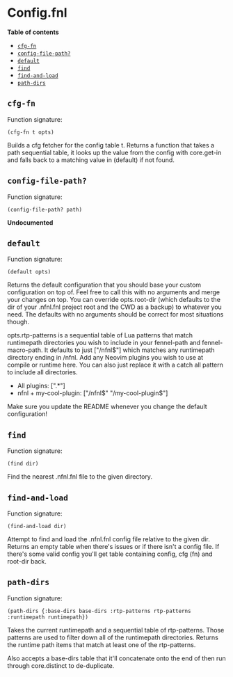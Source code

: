 # Config.fnl

**Table of contents**

- [`cfg-fn`](#cfg-fn)
- [`config-file-path?`](#config-file-path)
- [`default`](#default)
- [`find`](#find)
- [`find-and-load`](#find-and-load)
- [`path-dirs`](#path-dirs)

## `cfg-fn`
Function signature:

```
(cfg-fn t opts)
```

Builds a cfg fetcher for the config table t. Returns a function that takes a
  path sequential table, it looks up the value from the config with core.get-in
  and falls back to a matching value in (default) if not found.

## `config-file-path?`
Function signature:

```
(config-file-path? path)
```

**Undocumented**

## `default`
Function signature:

```
(default opts)
```

Returns the default configuration that you should base your custom
  configuration on top of. Feel free to call this with no arguments and merge
  your changes on top. You can override opts.root-dir (which defaults to the dir of your .nfnl.fnl project root and the CWD as a backup) to whatever you need. The defaults with no arguments should be correct for most situations though.

  opts.rtp-patterns is a sequential table of Lua patterns that match
  runtimepath directories you wish to include in your fennel-path and
  fennel-macro-path. It defaults to just ["/nfnl$"] which matches any
  runtimepath directory ending in /nfnl. Add any Neovim plugins you wish to use
  at compile or runtime here. You can also just replace it with a catch all
  pattern to include all directories.

   - All plugins: [".*"]
   - nfnl + my-cool-plugin: ["/nfnl$" "/my-cool-plugin$"]

  Make sure you update the README whenever you change the default
  configuration!

## `find`
Function signature:

```
(find dir)
```

Find the nearest .nfnl.fnl file to the given directory.

## `find-and-load`
Function signature:

```
(find-and-load dir)
```

Attempt to find and load the .nfnl.fnl config file relative to the given dir.
  Returns an empty table when there's issues or if there isn't a config file.
  If there's some valid config you'll get table containing config, cfg (fn) and
  root-dir back.

## `path-dirs`
Function signature:

```
(path-dirs {:base-dirs base-dirs :rtp-patterns rtp-patterns :runtimepath runtimepath})
```

Takes the current runtimepath and a sequential table of rtp-patterns. Those
  patterns are used to filter down all of the runtimepath directories. Returns
  the runtime path items that match at least one of the rtp-patterns.

  Also accepts a base-dirs table that it'll concatenate onto the end of then
  run through core.distinct to de-duplicate.


<!-- Generated with Fenneldoc v1.0.1
     https://gitlab.com/andreyorst/fenneldoc -->
